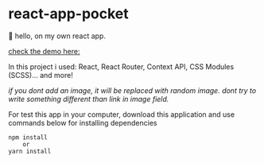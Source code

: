 # react-app-pocket

👋 hello, on my own react app.

[check the demo here: ](https://blissful-pike-c97681.netlify.com/)

In this project i used: React, React Router, Context API, CSS Modules (SCSS)... and more!

_if you dont add an image, it will be replaced with random image. dont try to write something different than link in image field._

For test this app in your computer, download this application and use commands below for installing dependencies

	npm install
		or
	yarn install